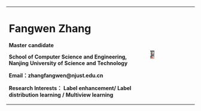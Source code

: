 
<table border="0">
  <tr>
    <td width="75%">
      <h1>Fangwen Zhang</h1>
      <p><b>Master candidate</b></p>
      <p><b>School of Computer Science and Engineering, Nanjing University of Science and Technology</b></p>
      <p><b>Email：zhangfangwen@njust.edu.cn</b></p>
      <p><b>Research Interests： Label enhancement/ Label distribution learning / Multiview learning</b></p>
    </td>
    <td width="25%">
      <img src="/fangwen.jpg" width="10%">     
    </td>
  </tr>
</table>

